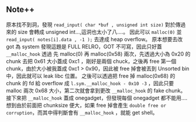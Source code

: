 ## Note++
原本找不到洞，發現 `read_input( char *buf , unsigned int size)` 對於傳過來的 size 會轉成 unsigned int...,這洞也太小了八....。
因此可以 `malloc(0)` 並 `read_input( notes[i].data , -1 );` 去達成 heap overflow。
原本想要去改 got 為 system 發現這題是 FULL RELRO，GOT 不可寫，因此只好蓋 `__malloc_hook`
透過 先 malloc(0) 再 malloc(0x58) 兩次，先透過大小為 0x20 的 chunk 去把 0x61 大小蓋成 0xc1 ，剛好是兩個 chuck，之後再 free 第一個 chunk，由於大小被我蓋成 0xc1 > 0x90，因此被 free 掉會被丟到 Unsorted bin 中，因此就可以 leak libc 位置。
之後可以透過把 free 掉 malloc(0x68) 的 chunk 的 fd 給 overflow 成 `l.sym.__malloc_hook - 0x10 -3` ，因此只要 malloc 兩次 0x68 大小，第二次就會拿到更改 `__malloc_hook` 的 fake chunk。
接下來把 `__malloc_hook` 蓋成 onegadget，但發現每個 onegadget 都不能用....
想到由於前面把 chunksize 便大，如果 free 掉會產生 `double free or corruption`，而其中得判斷會有 `__malloc_hook` ，就能 get shell。
